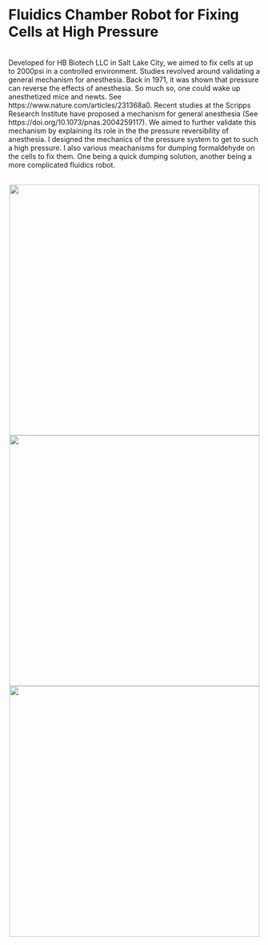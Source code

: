 # Fluidics Chamber Robot for Fixing Cells at High Pressure
</br>
Developed for HB Biotech LLC in Salt Lake City, we aimed to fix cells at up to 2000psi in a controlled environment. Studies revolved around validating a general mechanism for anesthesia. Back in 1971, it was shown that pressure can reverse the effects of anesthesia. So much so, one could wake up anesthetized mice and newts. See https://www.nature.com/articles/231368a0. Recent studies at the Scripps Research Institute have proposed a mechanism for general anesthesia (See https://doi.org/10.1073/pnas.2004259117). We aimed to further validate this mechanism by explaining its role in the the pressure reversibility of anesthesia. I designed the mechanics of the pressure system to get to such a high pressure. I also various meachanisms for dumping formaldehyde on the cells to fix them. One being a quick dumping solution, another being a more complicated fluidics robot. </br>
</br> 
<p align="center">
  <img src="https://user-images.githubusercontent.com/85134229/151649720-9375d74c-945b-4743-b1dd-0803ff07dd3a.jpg" | width=500/ > </br>
  <img src="https://user-images.githubusercontent.com/85134229/151649716-fe7d14fa-05e2-4e51-9298-c4c99353d7ff.jpeg" | width=500/> </br>
  <img src="https://user-images.githubusercontent.com/85134229/151649574-d9e1e65c-f545-45fb-a67f-43ed4167cf0e.jpg" | width=500/>
</p>


